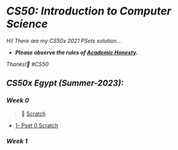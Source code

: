 # ***CS50: Introduction to Computer Science***
*Hi! There are my CS50x 2021 PSets solution...*

- ***Please observe the rules of [Academic Honesty](https://cs50.harvard.edu/x/2021/honesty).***

*Thanks!🙂 #CS50*

## ***CS50x Egypt (Summer-2023):***

### ***Week 0***
> 📖 [Scratch](https://cs50.harvard.edu/x/2021/weeks/0)
- [1- Pset 0 Scratch](https://github.com/Assem-ElQersh/CS50x_2023/tree/main/PSet%200)

### ***Week 1***

